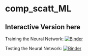 # comp_scatt_ML

## Interactive Version here


Training the Neural Network: [![Binder](https://mybinder.org/badge_logo.svg)](https://mybinder.org/v2/gh/chiarabadiali/comp_scatt_ML/main?filepath=final_notebook/Comp_Scatt_NeuralNetwork.ipynb)

Testing the Neural Network: [![Binder](https://mybinder.org/badge_logo.svg)](https://mybinder.org/v2/gh/chiarabadiali/comp_scatt_ML/main?filepath=final_notebook/Comp_Scatt_NeuralNetwork_Test.ipynb)
